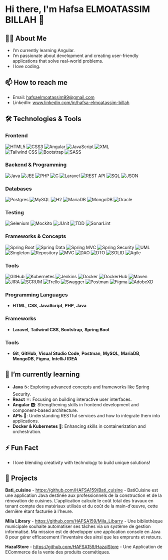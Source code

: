 # Hi there, I'm Hafsa ELMOATASSIM BILLAH 👋

## 👨‍💻 About Me
- I’m currently learning Angular.
- I’m passionate about development and creating user-friendly applications that solve real-world problems.
- I love coding.
## 📫 How to reach me
- Email: hafsaelmoatassim99@gmail.com
- LinkedIn: www.linkedin.com/in/hafsa-elmoatassim-billah

## 🛠️ Technologies & Tools
### Frontend
![HTML5](https://img.shields.io/badge/HTML5-E34F26?style=flat-square&logo=html5&logoColor=white) 
![CSS3](https://img.shields.io/badge/CSS3-1572B6?style=flat-square&logo=css3&logoColor=white) 
![Angular](https://img.shields.io/badge/Angular-DD0031?style=flat-square&logo=angular&logoColor=white) 
![JavaScript](https://img.shields.io/badge/JavaScript-F7DF1E?style=flat-square&logo=javascript&logoColor=black) 
![XML](https://img.shields.io/badge/XML-005E6C?style=flat-square&logo=xml&logoColor=white)  
![Tailwind CSS](https://img.shields.io/badge/TailwindCSS-38B2AC?style=flat-square&logo=tailwindcss&logoColor=white) 
![Bootstrap](https://img.shields.io/badge/Bootstrap-563D7C?style=flat-square&logo=bootstrap&logoColor=white) 
![SASS](https://img.shields.io/badge/SASS-CC6699?style=flat-square&logo=sass&logoColor=white)  
### Backend & Programming
![Java](https://img.shields.io/badge/Java-ED8B00?style=flat-square&logo=java&logoColor=white) 
![JEE](https://img.shields.io/badge/Java%20EE-007396?style=flat-square&logo=java&logoColor=white) 
![PHP](https://img.shields.io/badge/PHP-777BB4?style=flat-square&logo=php&logoColor=white) 
![C](https://img.shields.io/badge/C-A8B9CC?style=flat-square&logo=c&logoColor=black) 
![Laravel](https://img.shields.io/badge/Laravel-FF2D55?style=flat-square&logo=laravel&logoColor=white) 
![REST API](https://img.shields.io/badge/REST%20API-005E6C?style=flat-square&logo=postman&logoColor=white) 
![SQL](https://img.shields.io/badge/SQL-005E6C?style=flat-square&logo=sqlite&logoColor=white) 
![JSON](https://img.shields.io/badge/JSON-000000?style=flat-square&logo=json&logoColor=white)  
### Databases
![Postgres](https://img.shields.io/badge/PostgreSQL-336791?style=flat-square&logo=postgresql&logoColor=white) 
![MySQL](https://img.shields.io/badge/MySQL-005E6C?style=flat-square&logo=mysql&logoColor=white) 
![H2](https://img.shields.io/badge/H2-007396?style=flat-square&logo=databricks&logoColor=white) 
![MariaDB](https://img.shields.io/badge/MariaDB-003545?style=flat-square&logo=mariadb&logoColor=white) 
![MongoDB](https://img.shields.io/badge/MongoDB-47A248?style=flat-square&logo=mongodb&logoColor=white) 
![Oracle](https://img.shields.io/badge/Oracle-F80000?style=flat-square&logo=oracle&logoColor=white)  
### Testing
![Selenium](https://img.shields.io/badge/Selenium-43B02A?style=flat-square&logo=selenium&logoColor=white) 
![Mockito](https://img.shields.io/badge/Mockito-00BFFF?style=flat-square&logo=mockito&logoColor=white) 
![JUnit](https://img.shields.io/badge/JUnit-25A162?style=flat-square&logo=junit5&logoColor=white) 
![TDD](https://img.shields.io/badge/TDD-005E6C?style=flat-square&logo=github&logoColor=white) 
![SonarLint](https://img.shields.io/badge/SonarLint-4E9BCD?style=flat-square&logo=sonarcloud&logoColor=white)  
### Frameworks & Concepts
![Spring Boot](https://img.shields.io/badge/Spring_Boot-6DB33F?style=flat-square&logo=spring-boot&logoColor=white) 
![Spring Data](https://img.shields.io/badge/Spring_Data-6DB33F?style=flat-square&logo=spring&logoColor=white) 
![Spring MVC](https://img.shields.io/badge/Spring_MVC-6DB33F?style=flat-square&logo=spring&logoColor=white) 
![Spring Security](https://img.shields.io/badge/Spring_Security-6DB33F?style=flat-square&logo=spring&logoColor=white) 
![UML](https://img.shields.io/badge/UML-005E6C?style=flat-square&logo=github&logoColor=white) 
![Singleton](https://img.shields.io/badge/Singleton-000000?style=flat-square&logo=github&logoColor=white) 
![Repository](https://img.shields.io/badge/Repository-000000?style=flat-square&logo=github&logoColor=white) 
![MVC](https://img.shields.io/badge/MVC-005E6C?style=flat-square&logo=github&logoColor=white) 
![DAO](https://img.shields.io/badge/DAO-000000?style=flat-square&logo=github&logoColor=white) 
![DTO](https://img.shields.io/badge/DTO-005E6C?style=flat-square&logo=github&logoColor=white) 
![SOLID](https://img.shields.io/badge/SOLID-000000?style=flat-square&logo=github&logoColor=white) 
![Agile](https://img.shields.io/badge/Agile-005E6C?style=flat-square&logo=agile&logoColor=white)  
### Tools
![GitHub](https://img.shields.io/badge/GitHub-181717?style=flat-square&logo=github&logoColor=white) 
![Kubernetes](https://img.shields.io/badge/Kubernetes-326CE5?style=flat-square&logo=kubernetes&logoColor=white) 
![Jenkins](https://img.shields.io/badge/Jenkins-D24939?style=flat-square&logo=jenkins&logoColor=white) 
![Docker](https://img.shields.io/badge/Docker-2496ED?style=flat-square&logo=docker&logoColor=white) 
![DockerHub](https://img.shields.io/badge/Docker_Hub-2496ED?style=flat-square&logo=docker&logoColor=white) 
![Maven](https://img.shields.io/badge/Apache_Maven-C71A36?style=flat-square&logo=apachemaven&logoColor=white) 
![JIRA](https://img.shields.io/badge/JIRA-0052CC?style=flat-square&logo=jira&logoColor=white) 
![SCRUM](https://img.shields.io/badge/SCRUM-6DB33F?style=flat-square&logo=agile&logoColor=white) 
![Trello](https://img.shields.io/badge/Trello-0079BF?style=flat-square&logo=trello&logoColor=white) 
![Swagger](https://img.shields.io/badge/Swagger-85EA2D?style=flat-square&logo=swagger&logoColor=black) 
![Postman](https://img.shields.io/badge/Postman-FF6C37?style=flat-square&logo=postman&logoColor=white) 
![Figma](https://img.shields.io/badge/Figma-F24E1E?style=flat-square&logo=figma&logoColor=white) 
![AdobeXD](https://img.shields.io/badge/Adobe_XD-FF61F6?style=flat-square&logo=adobexd&logoColor=white)



### **Programming Languages**
- **HTML**, **CSS**, **JavaScript**, **PHP**, **Java**

### **Frameworks**
- **Laravel**, **Tailwind CSS**, **Bootstrap**, **Spring Boot**

### **Tools**
- **Git**, **GitHub**, **Visual Studio Code**, **Postman**, **MySQL**, **MariaDB**, **MongoDB**, **Figma**, **IntelliJ IDEA**


## 🌱 I’m currently learning
- **Java** ☕: Exploring advanced concepts and frameworks like Spring Security.  
- **React** ⚛️: Focusing on building interactive user interfaces.  
- **Angular** 🅰️: Strengthening skills in frontend development and component-based architecture.  
- **APIs** 🔌: Understanding RESTful services and how to integrate them into applications.  
- **Docker & Kubernetes** 🐳: Enhancing skills in containerization and orchestration.  


## ⚡ Fun Fact
- I love blending creativity with technology to build unique solutions!
## 💼 Projects
 **Bati_cuisine** 
     - https://github.com/HAFSA159/Bati_cuisine
     - BatiCuisine est une application Java destinée aux professionnels de la construction et de la rénovation de cuisines. L'application calcule le coût total des travaux en tenant compte des matériaux utilisés et du coût de la main-d'œuvre, cette dernière étant facturée à l'heure.

**Mila Library** 
    - https://github.com/HAFSA159/Mila_Libarry 
    - Une bibliothèque municipale souhaite automatiser ses tâches via un système de gestion informatisé. Ma mission est de développer une application console en Java 8 pour gérer efficacement l'inventaire des ainsi que les emprunts et retours.
    
**HazalStore** 
    - https://github.com/HAFSA159/HazalStore 
    - Une Application de ECommerce de la vente des produits cosmétiques.



